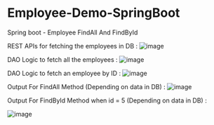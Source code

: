 # Employee-Demo-SpringBoot
Spring boot - Employee FindAll And FindById

REST APIs for fetching the employees in DB :
![image](https://github.com/dotSlash-Adwitiya/Employee-findAll-findById-SpringBoot/assets/95630928/c2780e27-0fd3-4f11-af09-5ca1a66d0185)

DAO Logic to fetch all the employees : 
![image](https://github.com/dotSlash-Adwitiya/Employee-findAll-findById-SpringBoot/assets/95630928/32be4c18-192b-4354-846c-b643151a1299)

DAO Logic to fetch an employee by ID :
![image](https://github.com/dotSlash-Adwitiya/Employee-findAll-findById-SpringBoot/assets/95630928/1c22530c-ee7e-4ea8-87d7-34845ce6e612)



Output For FindAll Method (Depending on data in DB) :
![image](https://github.com/dotSlash-Adwitiya/Employee-findAll-findById-SpringBoot/assets/95630928/5a2b8186-a190-449b-96d4-c089355750cb)

Output For FindById Method when id = 5 (Depending on data in DB) :

![image](https://github.com/dotSlash-Adwitiya/Employee-findAll-findById-SpringBoot/assets/95630928/b406623e-eebb-4af5-ac3a-9400cd2a6b8c)



